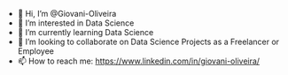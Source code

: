 - 👋 Hi, I’m @Giovani-Oliveira
- 👀 I’m interested in Data Science
- 🌱 I’m currently learning Data Science
- 💞️ I’m looking to collaborate on Data Science Projects as a Freelancer or Employee
- 📫 How to reach me: https://www.linkedin.com/in/giovani-oliveira/

<!---
Giovani-Oliveira/Giovani-Oliveira is a ✨ special ✨ repository because its `README.md` (this file) appears on your GitHub profile.
You can click the Preview link to take a look at your changes.
--->
